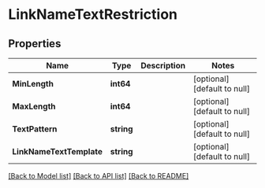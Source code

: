# LinkNameTextRestriction

## Properties
Name | Type | Description | Notes
------------ | ------------- | ------------- | -------------
**MinLength** | **int64** |  | [optional] [default to null]
**MaxLength** | **int64** |  | [optional] [default to null]
**TextPattern** | **string** |  | [optional] [default to null]
**LinkNameTextTemplate** | **string** |  | [optional] [default to null]

[[Back to Model list]](../README.md#documentation-for-models) [[Back to API list]](../README.md#documentation-for-api-endpoints) [[Back to README]](../README.md)


